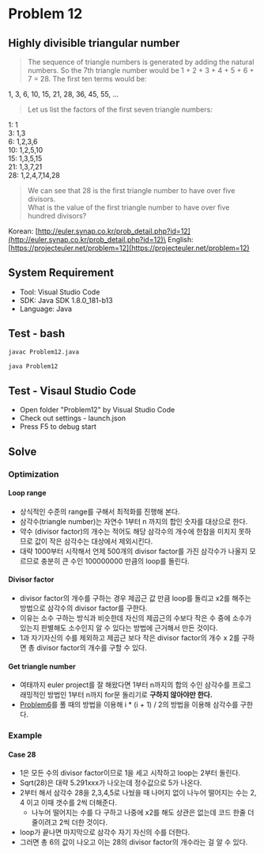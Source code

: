 # Problem 12

## Highly divisible triangular number

> The sequence of triangle numbers is generated by adding the natural numbers. So the 7th triangle number would be 1 + 2 + 3 + 4 + 5 + 6 + 7 = 28. The first ten terms would be:

1, 3, 6, 10, 15, 21, 28, 36, 45, 55, ...

> Let us list the factors of the first seven triangle numbers:

 1: 1\
 3: 1,3\
 6: 1,2,3,6\
10: 1,2,5,10\
15: 1,3,5,15\
21: 1,3,7,21\
28: 1,2,4,7,14,28

> We can see that 28 is the first triangle number to have over five divisors.\
What is the value of the first triangle number to have over five hundred divisors?

Korean: [http://euler.synap.co.kr/prob_detail.php?id=12](http://euler.synap.co.kr/prob_detail.php?id=12)\
English: [https://projecteuler.net/problem=12](https://projecteuler.net/problem=12)

## System Requirement

- Tool: Visual Studio Code
- SDK: Java SDK 1.8.0_181-b13
- Language: Java

## Test - bash

```bash
javac Problem12.java
```

```bash
java Problem12
```

## Test - Visaul Studio Code

- Open folder "Problem12" by Visual Studio Code
- Check out settings - launch.json
- Press F5 to debug start

## Solve

### Optimization

#### Loop range

- 상식적인 수준의 range를 구해서 최적화를 진행해 본다.
- 삼각수(triangle number)는 자연수 1부터 n 까지의 합인 숫자를 대상으로 한다.
- 약수 (divisor factor)의 개수는 적어도 해당 삼각수의 개수에 한참을 미치지 못하므로 값이 작은 삼각수는 대상에서 제외시킨다.
- 대략 1000부터 시작해서 언제 500개의 divisor factor를 가진 삼각수가 나올지 모르므로 충분히 큰 수인 100000000 만큼의 loop를 돌린다.

#### Divisor factor

- divisor factor의 개수를 구하는 경우 제곱근 값 만큼 loop를 돌리고 x2를 해주는 방법으로 삼각수의 divisor factor를 구한다.
- 이유는 소수 구하는 방식과 비슷한데 자신의 제곱근의 수보다 작은 수 중에 소수가 있는지 판별해도 소수인지 알 수 있다는 방법에 근거해서 만든 것이다.
- 1과 자기자신의 수를 제외하고 제곱근 보다 작은 divisor factor의 개수 x 2를 구하면 총 divisor factor의 개수를 구할 수 있다.

#### Get triangle number

- 여태까지 euler project를 잘 해왔다면 1부터 n까지의 합의 수인 삼각수를 프로그래밍적인 방법인 1부터 n까지 for문 돌리기로 **구하지 않아야만 한다.**
- [Problem6](https://github.com/jongfeel/ProjectEuler/tree/master/Problems/Problem6)를 풀 때의 방법을 이용해 i * (i + 1) / 2의 방법을 이용해 삼각수를 구한다.

### Example

#### Case 28

- 1은 모든 수의 divisor factor이므로 1을 세고 시작하고 loop는 2부터 돌린다.
- Sqrt(28)은 대략 5.291xxx가 나오는데 정수값으로 5가 나온다.
- 2부터 해서 삼각수 28을 2,3,4,5로 나눴을 때 나머지 없이 나누어 떨어지는 수는 2, 4 이고 이때 갯수를 2씩 더해준다.
  - 나누어 떨어지는 수를 다 구하고 나중에 x2를 해도 상관은 없는데 코드 한줄 더 줄이려고 2씩 더한 것이다.
- loop가 끝나면 마지막으로 삼각수 자기 자신의 수를 더한다.
- 그러면 총 6의 값이 나오고 이는 28의 divisor factor의 개수라는 걸 알 수 있다.